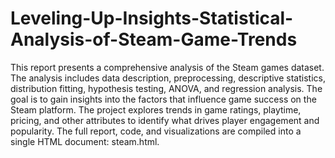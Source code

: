 # Leveling-Up-Insights-Statistical-Analysis-of-Steam-Game-Trends
This report presents a comprehensive analysis of the Steam games dataset. The analysis includes data description, preprocessing, descriptive statistics, distribution fitting, hypothesis testing, ANOVA, and regression analysis. The goal is to gain insights into the factors that influence game success on the Steam platform.
The project explores trends in game ratings, playtime, pricing, and other attributes to identify what drives player engagement and popularity. The full report, code, and visualizations are compiled into a single HTML document: steam.html.
